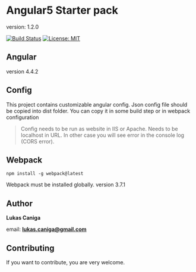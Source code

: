 # Angular5 Starter pack
version: 1.2.0

[![Build Status](https://travis-ci.org/Marbulinek/Angular5StarterPack.svg?branch=master)](https://travis-ci.org/Marbulinek/Angular4StarterPack)
[![License: MIT](https://img.shields.io/badge/License-MIT-yellow.svg)](https://opensource.org/licenses/MIT)

## Angular
version 4.4.2

## Config
This project contains customizable angular config. Json config file should be copied into dist folder.
You can copy it in some build step or in webpack configuration
> Config needs to be run as website in IIS or Apache. Needs to be localhost in URL. In other case you will see error in the console log (CORS error).

## Webpack

```npm
npm install -g webpack@latest
```
Webpack must be installed globally.
version 3.7.1

## Author

**Lukas Caniga**

email: **lukas.caniga@gmail.com**

## Contributing
If you want to contribute, you are very welcome.
